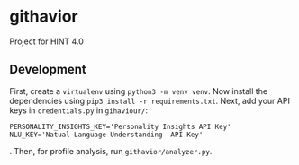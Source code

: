 # githavior
Project for HINT 4.0

## Development
First, create a `virtualenv` using `python3 -m venv venv`. Now install the dependencies using `pip3 install -r requirements.txt`. Next, add your API keys in `credentials.py` in `gihaviour/`:

```
PERSONALITY_INSIGHTS_KEY='Personality Insights API Key'
NLU_KEY='Natual Language Understanding  API Key'
```

. Then, for profile analysis, run `githavior/analyzer.py`.